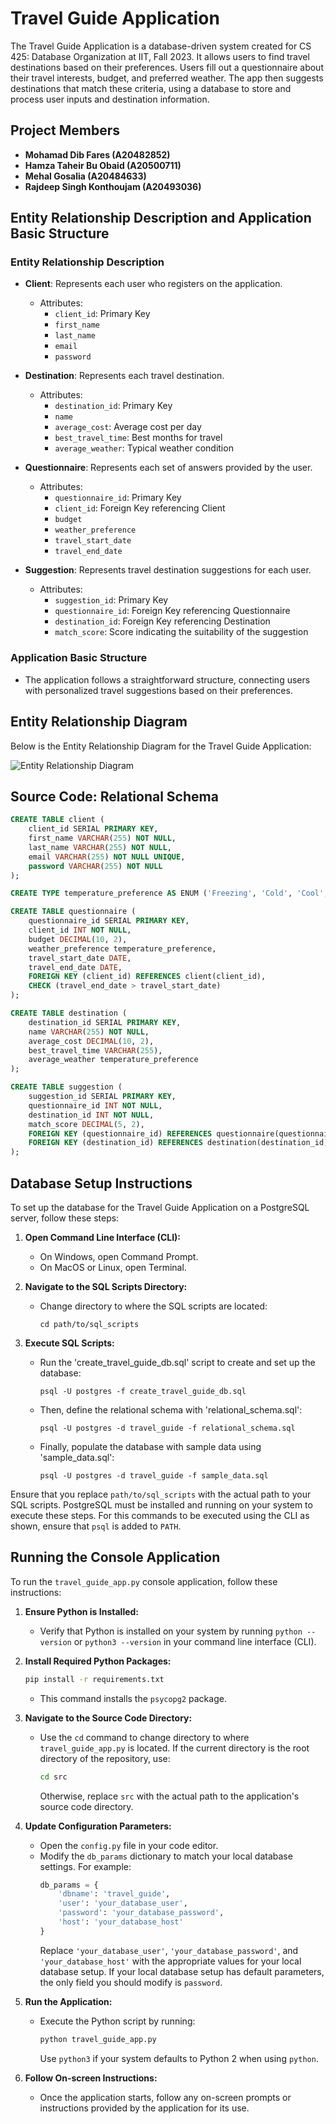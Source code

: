 # Travel Guide Application

The Travel Guide Application is a database-driven system created for CS 425: Database Organization at IIT, Fall 2023. It allows users to find travel destinations based on their preferences. Users fill out a questionnaire about their travel interests, budget, and preferred weather. The app then suggests destinations that match these criteria, using a database to store and process user inputs and destination information.

## Project Members

- **Mohamad Dib Fares (A20482852)**
- **Hamza Taheir Bu Obaid (A20500711)**
- **Mehal Gosalia (A20484633)**
- **Rajdeep Singh Konthoujam (A20493036)**

## Entity Relationship Description and Application Basic Structure

### Entity Relationship Description
- **Client**: Represents each user who registers on the application.
  - Attributes:
    - `client_id`: Primary Key
    - `first_name`
    - `last_name`
    - `email`
    - `password`

- **Destination**: Represents each travel destination.
  - Attributes:
    - `destination_id`: Primary Key
    - `name`
    - `average_cost`: Average cost per day
    - `best_travel_time`: Best months for travel
    - `average_weather`: Typical weather condition

- **Questionnaire**: Represents each set of answers provided by the user.
  - Attributes:
    - `questionnaire_id`: Primary Key
    - `client_id`: Foreign Key referencing Client
    - `budget`
    - `weather_preference`
    - `travel_start_date`
    - `travel_end_date`

- **Suggestion**: Represents travel destination suggestions for each user.
  - Attributes:
    - `suggestion_id`: Primary Key
    - `questionnaire_id`: Foreign Key referencing Questionnaire
    - `destination_id`: Foreign Key referencing Destination
    - `match_score`: Score indicating the suitability of the suggestion

### Application Basic Structure
- The application follows a straightforward structure, connecting users with personalized travel suggestions based on their preferences.

## Entity Relationship Diagram

Below is the Entity Relationship Diagram for the Travel Guide Application:

![Entity Relationship Diagram](docs/TravelGuideERModel.jpg)

## Source Code: Relational Schema
```sql
CREATE TABLE client (
    client_id SERIAL PRIMARY KEY,
    first_name VARCHAR(255) NOT NULL,
    last_name VARCHAR(255) NOT NULL,
    email VARCHAR(255) NOT NULL UNIQUE,
    password VARCHAR(255) NOT NULL
);

CREATE TYPE temperature_preference AS ENUM ('Freezing', 'Cold', 'Cool', 'Mild', 'Warm', 'Hot', 'Very Hot');

CREATE TABLE questionnaire (
    questionnaire_id SERIAL PRIMARY KEY,
    client_id INT NOT NULL,
    budget DECIMAL(10, 2),
    weather_preference temperature_preference,
    travel_start_date DATE,
    travel_end_date DATE,
    FOREIGN KEY (client_id) REFERENCES client(client_id),
    CHECK (travel_end_date > travel_start_date)
);

CREATE TABLE destination (
    destination_id SERIAL PRIMARY KEY,
    name VARCHAR(255) NOT NULL,
    average_cost DECIMAL(10, 2),
    best_travel_time VARCHAR(255),
    average_weather temperature_preference
);

CREATE TABLE suggestion (
    suggestion_id SERIAL PRIMARY KEY,
    questionnaire_id INT NOT NULL,
    destination_id INT NOT NULL,
    match_score DECIMAL(5, 2),
    FOREIGN KEY (questionnaire_id) REFERENCES questionnaire(questionnaire_id),
    FOREIGN KEY (destination_id) REFERENCES destination(destination_id)
);
```

## Database Setup Instructions

To set up the database for the Travel Guide Application on a PostgreSQL server, follow these steps:

1. **Open Command Line Interface (CLI):**
   - On Windows, open Command Prompt.
   - On MacOS or Linux, open Terminal.

2. **Navigate to the SQL Scripts Directory:**
   - Change directory to where the SQL scripts are located:
     ```
     cd path/to/sql_scripts
     ```

3. **Execute SQL Scripts:**
   - Run the 'create_travel_guide_db.sql' script to create and set up the database:
     ```
     psql -U postgres -f create_travel_guide_db.sql
     ```
   - Then, define the relational schema with 'relational_schema.sql':
     ```
     psql -U postgres -d travel_guide -f relational_schema.sql
     ```
   - Finally, populate the database with sample data using 'sample_data.sql':
     ```
     psql -U postgres -d travel_guide -f sample_data.sql
     ```

Ensure that you replace `path/to/sql_scripts` with the actual path to your SQL scripts. PostgreSQL must be installed and running on your system to execute these steps. For this commands to be executed using the CLI as shown, ensure that `psql` is added to `PATH`.

## Running the Console Application

To run the `travel_guide_app.py` console application, follow these instructions:

1. **Ensure Python is Installed:**
   - Verify that Python is installed on your system by running `python --version` or `python3 --version` in your command line interface (CLI).

2. **Install Required Python Packages:**
     ```bash
     pip install -r requirements.txt
     ```
   - This command installs the `psycopg2` package.

3. **Navigate to the Source Code Directory:**
   - Use the `cd` command to change directory to where `travel_guide_app.py` is located. If the current directory is the root directory of the repository, use:
     ```bash
     cd src
     ```
     Otherwise, replace `src` with the actual path to the application's source code directory.

4. **Update Configuration Parameters:**
   - Open the `config.py` file in your code editor.
   - Modify the `db_params` dictionary to match your local database settings. For example:
     ```python
     db_params = {
         'dbname': 'travel_guide',
         'user': 'your_database_user',
         'password': 'your_database_password',
         'host': 'your_database_host'
     }
     ```
     Replace `'your_database_user'`, `'your_database_password'`, and `'your_database_host'` with the appropriate values for your local database setup. If your local database setup has default parameters, the only field you should modify is `password`.

5. **Run the Application:**
   - Execute the Python script by running:
     ```bash
     python travel_guide_app.py
     ```
     Use `python3` if your system defaults to Python 2 when using `python`.

5. **Follow On-screen Instructions:**
   - Once the application starts, follow any on-screen prompts or instructions provided by the application for its use.
